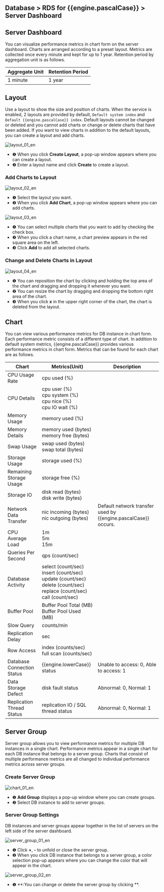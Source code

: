 ## Database > RDS for {{engine.pascalCase}} > Server Dashboard

## Server Dashboard
You can visualize performance metrics in chart form on the server dashboard. Charts are arranged according to a preset layout. Metrics are collected once every minute and kept for up to 1 year. Retention period by aggregation unit is as follows.

| Aggregate Unit | Retention Period |
|----------------|------------------| 
| 1 minute | 1 year |

## Layout

Use a layout to show the size and position of charts. When the service is enabled, 2 layouts are provided by default, `Default system index` and `Default {{engine.pascalCase}} index`. Default layouts cannot be changed or deleted and you cannot add charts or change or delete charts that have been added. If you want to view charts in addition to the default layouts, you can create a layout and add charts.

![layout_01_en]({{url.cdn}}/23.04.11/layout_01_en.png)

* ❶ When you click **Create Layout**, a pop-up window appears where you can create a layout.
* ❷ Enter a layout name and click **Create** to create a layout.

### Add Charts to Layout

![layout_02_en]({{url.cdn}}/23.04.11/layout_02_en.png)

* ❶ Select the layout you want.
* ❷ When you click **Add Chart**, a pop-up window appears where you can add charts.

![layout_03_en]({{url.cdn}}/23.04.11/layout_03_en.png)

* ❶ You can select multiple charts that you want to add by checking the check box.
* ❷ When you click a chart name, a chart preview appears in the red square area on the left.
* ❸ Click **Add** to add all selected charts.

### Change and Delete Charts in Layout

![layout_04_en]({{url.cdn}}/23.04.11/layout_04_en.png)

* ❶ You can reposition the chart by clicking and holding the top area of the chart and dragging and dropping it wherever you want.
* ❷ You can resize the chart by dragging and dropping the bottom right area of the chart.
* ❸ When you click **x** in the upper right corner of the chart, the chart is deleted from the layout.

## Chart

You can view various performance metrics for DB instance in chart form. Each performance metric consists of a different type of chart. In addition to default system metrics, {{engine.pascalCase}} provides various performance metrics in chart form. Metrics that can be found for each chart are as follows.

| Chart                      | Metrics(Unit)                                                                                                                        | Description                                                    |
|----------------------------|--------------------------------------------------------------------------------------------------------------------------------------|----------------------------------------------------------------|
| CPU Usage Rate             | cpu used (%)                                                                                                                         |                                                                |
| CPU Details                | cpu user (%)<br/>cpu system (%)<br/>cpu nice (%)<br/>cpu IO wait (%)                                                                 |                                                                |
| Memory Usage               | memory used (%)                                                                                                                      |                                                                |
| Memory Details             | memory used (bytes)<br/>memory free (bytes)                                                                                          |                                                                |
| Swap Usage                 | swap used (bytes)<br> swap total (bytes)                                                                                             |                                                                |
| Storage Usage              | storage used (%)                                                                                                                     |                                                                |
| Remaining Storage Usage    | storage free (%)                                                                                                                     |                                                                |
| Storage IO                 | disk read (bytes)<br> disk write (bytes)                                                                                             |                                                                |
| Network Data Transfer      | nic incoming (bytes)<br> nic outgoing (bytes)                                                                                        | Default network transfer used by {{engine.pascalCase}} occurs. |
| CPU Average Load           | 1m<br/>5m<br/>15m                                                                                                                    |                                                                |
| Queries Per Second         | qps (count/sec)                                                                                                                      |                                                                |
| Database Activity          | select (count/sec)<br/>insert (count/sec)<br/>update (count/sec)<br/>delete (count/sec)<br/>replace (count/sec)<br/>call (count/sec) |                                                                |
| Buffer Pool                | Buffer Pool Total (MB)<br/>Buffer Pool Used (MB)                                                                                     |                                                                |
| Slow Query                 | counts/min                                                                                                                           |                                                                |
| Replication Delay          | sec                                                                                                                                  |                                                                |
| Row Access                 | index (counts/sec)<br/>full scan (counts/sec)                                                                                        |                                                                |
| Database Connection Status | {{engine.lowerCase}} status                                                                                                          | Unable to access: 0, Able to access: 1                         |
| Data Storage Defect        | disk fault status                                                                                                                    | Abnormal: 0, Normal: 1                                         |
| Replication Thread Status  | replication IO / SQL thread status                                                                                                   | Abnormal: 0, Normal: 1                                         |

## Server Group

Server group allows you to view performance metrics for multiple DB instances in a single chart. Performance metrics appear in a single chart for each DB instance that belongs to a server group. Charts that consist of multiple performance metrics are all changed to individual performance metrics across server groups.

### Create Server Group

![chart_01_en]({{url.cdn}}/23.04.11/chart_01_en.png)

* ❶ **Add Group** displays a pop-up window where you can create groups.
* ❷ Select DB instance to add to server groups.

### Server Group Settings

DB instances and server groups appear together in the list of servers on the left side of the server dashboard.

![server_group_01_en]({{url.cdn}}/23.04.11/server_group_01_en.png)

* ❶ Click **+**, **-** to unfold or close the server group.
* ❷ When you click DB instance that belongs to a server group, a color selection pop-up appears where you can change the color that will appear in the chart.

![server_group_02_en]({{url.cdn}}/23.04.11/server_group_02_en.png)

* ❶ **:You can change or delete the server group by clicking **.